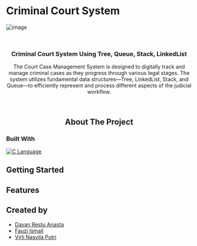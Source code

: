 # Criminal Court System
![image](https://github.com/user-attachments/assets/7c7d2748-be10-41ca-b937-748d41bfae91)

<br />

<div  align="center">

<a  href="https://github.com/The-Great-Dayan-s-Attorney/criminal-court-system">

</a>

<h3  align="center">Criminal Court System Using Tree, Queue, Stack, LinkedList</h3>

<p  align="center">

The Court Case Management System is designed to digitally track and manage criminal cases as they progress through various legal stages. The system utilizes fundamental data structures—Tree, LinkedList, Stack, and Queue—to efficiently represent and process different aspects of the judicial workflow.

<br/>

## About The Project

</div>

### Built With

<!-- row images -->
<div>
  <a href="https://flutter.dev/">
    <img src="https://img.shields.io/badge/CLang-20232A?style=for-the-badge&logo=c&logoColor=61DAFB" alt="C Language" />
  </a>
</div>

## Getting Started

## Features

## Created by
- [Dayan Restu Anasta](dayan.restu.tif424@polban.ac.id)
- [Fauzi Ismail](https://github.com/mailvlous)
- [Virli Nasyila Putri](https://github.com/VirliNasyila)

